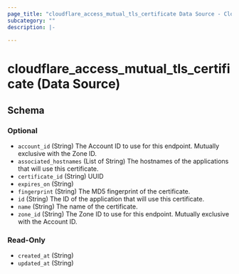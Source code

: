 ```yaml
---
page_title: "cloudflare_access_mutual_tls_certificate Data Source - Cloudflare"
subcategory: ""
description: |-
  
---
```


# cloudflare_access_mutual_tls_certificate (Data Source)




<!-- schema generated by tfplugindocs -->
## Schema

### Optional

- `account_id` (String) The Account ID to use for this endpoint. Mutually exclusive with the Zone ID.
- `associated_hostnames` (List of String) The hostnames of the applications that will use this certificate.
- `certificate_id` (String) UUID
- `expires_on` (String)
- `fingerprint` (String) The MD5 fingerprint of the certificate.
- `id` (String) The ID of the application that will use this certificate.
- `name` (String) The name of the certificate.
- `zone_id` (String) The Zone ID to use for this endpoint. Mutually exclusive with the Account ID.

### Read-Only

- `created_at` (String)
- `updated_at` (String)


